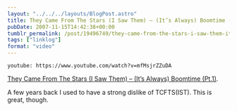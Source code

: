 ```yaml
---
layout: "../../../layouts/BlogPost.astro"
title: They Came From The Stars (I Saw Them) – (It’s Always) Boomtime (Pt.1)
pubDate: 2007-11-15T14:42:38+00:00
tumblr_permalink: /post/19496749/they-came-from-the-stars-i-saw-them-its
tags: ["linklog"]
format: "video"
---
```


`youtube: https://www.youtube.com/watch?v=mfMsjrZZuDA`

[They Came From The Stars (I Saw Them) &#8211; (It&rsquo;s Always) Boomtime (Pt.1)][1].

A few years back I used to have a strong dislike of TCFTS(IST). This is great, though.

[1]: https://www.youtube.com/watch?v=mfMsjrZZuDA
